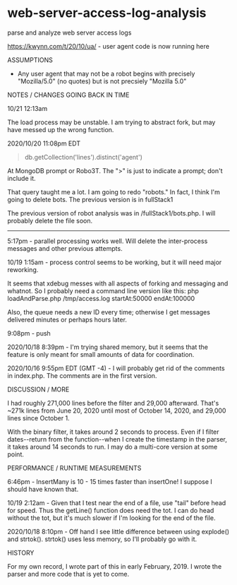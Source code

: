 # web-server-access-log-analysis
parse and analyze web server access logs

https://kwynn.com/t/20/10/ua/  - user agent code is now running here


ASSUMPTIONS

* Any user agent that may not be a robot begins with precisely "Mozilla/5.0" (no quotes) but is not precsiely "Mozilla 5.0"


NOTES / CHANGES GOING BACK IN TIME

10/21 12:13am

The load process may be unstable.  I am trying to abstract fork, but may have messed up the wrong function.


2020/10/20  11:08pm EDT

> db.getCollection('lines').distinct('agent')

At MongoDB prompt or Robo3T.  The ">" is just to indicate a prompt; don't include it.

That query taught me a lot.  I am going to redo "robots."  In fact, I think I'm going to delete bots.  The previous version is in fullStack1

The previous version of robot analysis was in /fullStack1/bots.php.  I will probably delete the file soon.
***************

5:17pm - parallel processing works well.  Will delete the inter-process messages and other previous attempts.

10/19 1:15am - process control seems to be working, but it will need major reworking.

It seems that xdebug messes with all aspects of forking and messaging and whatnot.  So I probably need a command line version like this:
   php loadAndParse.php /tmp/access.log startAt:50000 endAt:100000

Also, the queue needs a new ID every time; otherwise I get messages delivered minutes or perhaps hours later.

9:08pm - push

2020/10/18 8:39pm - I'm trying shared memory, but it seems that the feature is only meant for small amounts of data for coordination.  


2020/10/16 9:55pm EDT (GMT -4) - I will probably get rid of the comments in index.php.  The comments are in the first version.  

DISCUSSION / MORE

I had roughly 271,000 lines before the filter and 29,000 afterward. That's ~271k lines from June 20, 2020 until most of October 14, 2020, and 
29,000 lines since October 1.

With the binary filter, it takes around 2 seconds to process.  Even if I filter dates--return from the function--when I create the timestamp in the parser, it 
takes around 14 seconds to run.  I may do a multi-core version at some point.


PERFORMANCE / RUNTIME MEASUREMENTS

6:46pm - InsertMany is 10 - 15 times faster than insertOne!  I suppose I should have known that.

10/19 2:12am - Given that I test near the end of a file, use "tail" before head for speed.  Thus the getLine() function does need the tot.  I can do head 
    without the tot, but it's much slower if I'm looking for the end of the file.

2020/10/18 8:10pm - Off hand I see little difference between using explode() and strtok().  strtok() uses less memory, so I'll probably go with it.


HISTORY

For my own record, I wrote part of this in early February, 2019.  I wrote the parser and more code that is yet to come.

